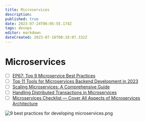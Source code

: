 ```yaml
---
title: Microservices
description: 
published: true
date: 2023-07-24T06:05:55.174Z
tags: devops
editor: markdown
dateCreated: 2023-07-10T00:18:07.332Z
---
```


# Microservices
- [ ] [EP67: Top 9 Microservice Best Practices](https://blog.bytebytego.com/p/ep67-top-9-microservice-best-practices?utm_source=profile&utm_medium=reader2)
- [ ] [Top 11 Tools for Microservices Backend Development in 2023](https://python.plainenglish.io/top-11-tools-for-microservices-backend-development-in-2023-3d9cdd61ef10)
- [ ] [Scaling Microservices: A Comprehensive Guide](https://medium.com/cloud-native-daily/scaling-microservices-a-comprehensive-guide-200737d75d62)
- [ ] [Handling Distributed Transactions in Microservices](https://blog.bitsrc.io/distributed-transactions-in-microservices-d07aba281f90)
- [ ] [Microservices Checklist — Cover All Aspects of Microservices Architecture](https://medium.com/design-microservices-architecture-with-patterns/microservices-checklist-cover-all-aspects-of-microservices-architecture-e3243fe1a53f)

![9 best practices for developing microservices.png](http://192.168.25.60:8000/files/file_storage/cdd13086.png)